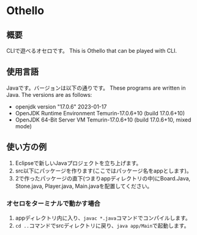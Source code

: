 # Othello

## 概要
CLIで遊べるオセロです。
This is Othello that can be played with CLI.

## 使用言語
Javaです。バージョンは以下の通りです。
These programs are written in Java. The versions are as follows:

- openjdk version "17.0.6" 2023-01-17
- OpenJDK Runtime Environment Temurin-17.0.6+10 (build 17.0.6+10)
- OpenJDK 64-Bit Server VM Temurin-17.0.6+10 (build 17.0.6+10, mixed mode)

## 使い方の例
1. Eclipseで新しいJavaプロジェクトを立ち上げます。
2. src以下にパッケージを作ります(ここではパッケージ名をappとします)。
3. 2で作ったパッケージの直下(つまりappディレクトリの中)にBoard.Java, Stone.java, Player.java, Main.javaを配置してください。

### オセロをターミナルで動かす場合
1. appディレクトリ内に入り、```javac *.java```コマンドでコンパイルします。
2. ```cd ..```コマンドでsrcディレクトリに戻り、```java app/Main```で起動します。
